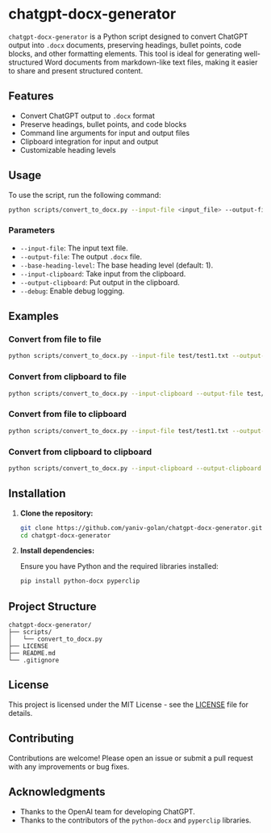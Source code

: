 # chatgpt-docx-generator

`chatgpt-docx-generator` is a Python script designed to convert ChatGPT output into `.docx` documents, preserving headings, bullet points, code blocks, and other formatting elements. This tool is ideal for generating well-structured Word documents from markdown-like text files, making it easier to share and present structured content.

## Features

- Convert ChatGPT output to `.docx` format
- Preserve headings, bullet points, and code blocks
- Command line arguments for input and output files
- Clipboard integration for input and output
- Customizable heading levels

## Usage

To use the script, run the following command:

```sh
python scripts/convert_to_docx.py --input-file <input_file> --output-file <output_file> --base-heading-level <level> [--input-clipboard] [--output-clipboard] [--debug]
```

### Parameters

- `--input-file`: The input text file.
- `--output-file`: The output `.docx` file.
- `--base-heading-level`: The base heading level (default: 1).
- `--input-clipboard`: Take input from the clipboard.
- `--output-clipboard`: Put output in the clipboard.
- `--debug`: Enable debug logging.

## Examples

### Convert from file to file

```sh
python scripts/convert_to_docx.py --input-file test/test1.txt --output-file test/out1.docx --base-heading-level 3 --debug
```

### Convert from clipboard to file

```sh
python scripts/convert_to_docx.py --input-clipboard --output-file test/out1.docx --base-heading-level 3 --debug
```

### Convert from file to clipboard

```sh
python scripts/convert_to_docx.py --input-file test/test1.txt --output-clipboard --base-heading-level 3 --debug
```

### Convert from clipboard to clipboard

```sh
python scripts/convert_to_docx.py --input-clipboard --output-clipboard --base-heading-level 3 --debug
```

## Installation

1. **Clone the repository:**

   ```sh
   git clone https://github.com/yaniv-golan/chatgpt-docx-generator.git
   cd chatgpt-docx-generator
   ```

2. **Install dependencies:**

   Ensure you have Python and the required libraries installed:

   ```sh
   pip install python-docx pyperclip
   ```

## Project Structure

```
chatgpt-docx-generator/
├── scripts/
│   └── convert_to_docx.py
├── LICENSE
├── README.md
└── .gitignore
```

## License

This project is licensed under the MIT License - see the [LICENSE](LICENSE) file for details.

## Contributing

Contributions are welcome! Please open an issue or submit a pull request with any improvements or bug fixes.

## Acknowledgments

- Thanks to the OpenAI team for developing ChatGPT.
- Thanks to the contributors of the `python-docx` and `pyperclip` libraries.

